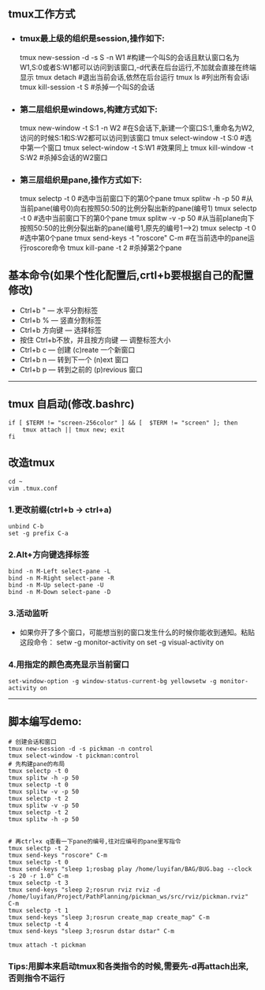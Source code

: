 ## tmux工作方式
- ### tmux最上级的组织是session,操作如下:
	tmux new-session -d -s S -n W1 #构建一个叫S的会话且默认窗口名为W1,S:0或者S:W1都可以访问到该窗口,-d代表在后台运行,不加就会直接在终端显示
	tmux detach #退出当前会话,依然在后台运行
	tmux ls #列出所有会话i
	tmux kill-session -t S #杀掉一个叫S的会话
- ### 第二层组织是windows,构建方式如下:
	tmux new-window -t S:1 -n W2 #在S会话下,新建一个窗口S:1,重命名为W2,访问的时候S:1和S:W2都可以访问到该窗口
	tmux select-window -t S:0 #选中第一个窗口
	tmux select-window -t S:W1 #效果同上
	tmux kill-window -t S:W2 #杀掉S会话的W2窗口
- ### 第三层组织是pane,操作方式如下:
	tmux selectp -t 0 #选中当前窗口下的第0个pane
	tmux splitw -h -p 50 #从当前pane(编号0)向右按照50:50的比例分裂出新的pane(编号1)
	tmux selectp -t 0 #选中当前窗口下的第0个pane
	tmux splitw -v -p 50 #从当前plane向下按照50:50的比例分裂出新的pane(编号1,原先的编号1-->2)
	tmux selectp -t 0 #选中第0个pane
	tmux send-keys -t "roscore" C-m #在当前选中的pane运行roscore命令
	tmux kill-pane -t 2 #杀掉第2个pane

## 基本命令(如果个性化配置后,crtl+b要根据自己的配置修改)
- Ctrl+b " — 水平分割标签
- Ctrl+b % — 竖直分割标签
- Ctrl+b 方向键 — 选择标签
- 按住 Ctrl+b不放，并且按方向键 — 调整标签大小
- Ctrl+b c — 创建 (c)reate 一个新窗口
- Ctrl+b n — 转到下一个 (n)ext 窗口
- Ctrl+b p — 转到之前的 (p)revious 窗口
-----

## tmux 自启动(修改.bashrc)
	if [ $TERM != "screen-256color" ] && [  $TERM != "screen" ]; then
	    tmux attach || tmux new; exit
	fi 

## 改造tmux
	cd ~
	vim .tmux.conf
### 1.更改前缀(ctrl+b -> ctrl+a)
	unbind C-b
	set -g prefix C-a
### 2.Alt+方向键选择标签
	bind -n M-Left select-pane -L
	bind -n M-Right select-pane -R
	bind -n M-Up select-pane -U
	bind -n M-Down select-pane -D

### 3.活动监听
- 如果你开了多个窗口，可能想当别的窗口发生什么的时候你能收到通知。粘贴这段命令：
	setw -g monitor-activity on
	set -g visual-activity on

### 4.用指定的颜色高亮显示当前窗口
	set-window-option -g window-status-current-bg yellowsetw -g monitor-activity on
------

## 脚本编写demo:
	# 创建会话和窗口
	tmux new-session -d -s pickman -n control
	tmux select-window -t pickman:control
	# 先构建pane的布局
	tmux selectp -t 0
	tmux splitw -h -p 50
	tmux selectp -t 0
	tmux splitw -v -p 50
	tmux selectp -t 2
	tmux splitw -v -p 50
	tmux selectp -t 2
	tmux splitw -h -p 50
	
	
	# 再ctrl+x q查看一下pane的编号,往对应编号的pane里写指令
	tmux selectp -t 2
	tmux send-keys "roscore" C-m
	tmux selectp -t 0
	tmux send-keys "sleep 1;rosbag play /home/luyifan/BAG/BUG.bag --clock -s 20 -r 1.0" C-m
	tmux selectp -t 3
	tmux send-keys "sleep 2;rosrun rviz rviz -d /home/luyifan/Project/PathPlanning/pickman_ws/src/rviz/pickman.rviz" C-m
	tmux selectp -t 1
	tmux send-keys "sleep 3;rosrun create_map create_map" C-m
	tmux selectp -t 4
	tmux send-keys "sleep 3;rosrun dstar dstar" C-m
	
	tmux attach -t pickman
### Tips:用脚本来启动tmux和各类指令的时候,需要先-d再attach出来,否则指令不运行
